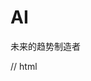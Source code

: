 # AI
未来的趋势制造者
<!DOCTYPE html>   // html
<html lang="en">
<head>
	<meta charset="UTF-8">
	<title>京东</title>
	<link rel="stylesheet" type="text/css" href="index.css">
</head>
<body>
	<!-- 头部通栏 -->
	<div class="top"></div>
</body>
</html>
